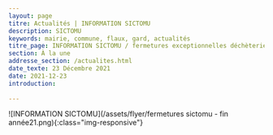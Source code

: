 ```yaml
---
layout: page
titre: Actualités | INFORMATION SICTOMU
description: SICTOMU
keywords: mairie, commune, flaux, gard, actualités
titre_page: INFORMATION SICTOMU / fermetures exceptionnelles déchèteries et bureaux / ORGANISATION
section: À la une
addresse_section: /actualites.html
date_texte: 23 Décembre 2021
date: 2021-12-23
introduction: 
  
---
```



![INFORMATION SICTOMU](/assets/flyer/fermetures sictomu - fin année21.png){:class="img-responsive"}





